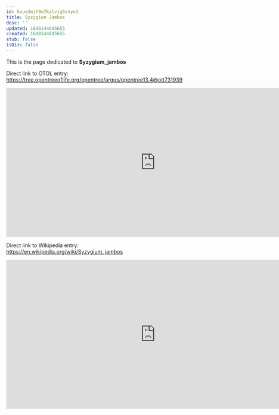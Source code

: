 ```yaml
---
id: kuue3mjt9u7kalvjg6snyu1
title: Syzygium Jambos
desc: ''
updated: 1648144045655
created: 1648144045655
stub: false
isDir: false
---
```

This is the page dedicated to **Syzygium_jambos**


Direct link to OTOL entry: https://tree.opentreeoflife.org/opentree/argus/opentree13.4@ott731939



<html>
    <body>
    <iframe src="https://tree.opentreeoflife.org/opentree/argus/opentree13.4@ott731939"
    width="800" height="400" frameborder="0" allowfullscreen> </iframe>
    </body>
</html>
    


Direct link to Wikipedia entry: https://en.wikipedia.org/wiki/Syzygium_jambos



<html>
    <body>
    <iframe src="https://en.wikipedia.org/wiki/Syzygium_jambos"
    width="800" height="400" frameborder="0" allowfullscreen> </iframe>
    </body>
</html>
    
